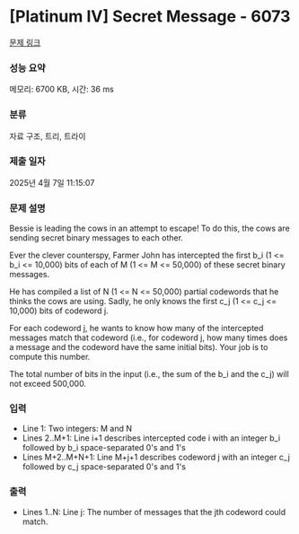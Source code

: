 # [Platinum IV] Secret Message - 6073 

[문제 링크](https://www.acmicpc.net/problem/6073) 

### 성능 요약

메모리: 6700 KB, 시간: 36 ms

### 분류

자료 구조, 트리, 트라이

### 제출 일자

2025년 4월 7일 11:15:07

### 문제 설명

<p>Bessie is leading the cows in an attempt to escape! To do this, the cows are sending secret binary messages to each other.</p>

<p>Ever the clever counterspy, Farmer John has intercepted the first b_i (1 <= b_i <= 10,000) bits of each of M (1 <= M <= 50,000) of these secret binary messages.</p>

<p>He has compiled a list of N (1 <= N <= 50,000) partial codewords that he thinks the cows are using. Sadly, he only knows the first c_j (1 <= c_j <= 10,000) bits of codeword j.</p>

<p>For each codeword j, he wants to know how many of the intercepted messages match that codeword (i.e., for codeword j, how many times does a message and the codeword have the same initial bits).  Your job is to compute this number.</p>

<p>The total number of bits in the input (i.e., the sum of the b_i and the c_j) will not exceed 500,000.</p>

### 입력 

 <ul>
	<li>Line 1: Two integers: M and N</li>
	<li>Lines 2..M+1: Line i+1 describes intercepted code i with an integer b_i followed by b_i space-separated 0's and 1's</li>
	<li>Lines M+2..M+N+1: Line M+j+1 describes codeword j with an integer c_j followed by c_j space-separated 0's and 1's</li>
</ul>

### 출력 

 <ul>
	<li>Lines 1..N: Line j: The number of messages that the jth codeword could match.</li>
</ul>

